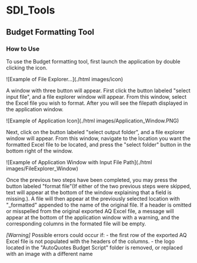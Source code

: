 # SDI_Tools

## Budget Formatting Tool

### How to Use

To use the Budget formatting tool, first launch the application by double clicking the icon.

![Example of File Explorer...](./html images/icon)

A window with three button will appear. First click the button labeled "select input file", and a file explorer window will appear. 
From this window, select the Excel file you wish to format. After you will see the filepath displayed in the application window.

![Example of Application Icon](./html images/Application_Window.PNG)

Next, click on the button labeled "select output folder", and a file explorer window will appear.
From this window, navigate to the location you want the formatted Excel file to be located, and press the "select folder" button in the bottom right of the window.

![Example of Application Window with Input File Path](./html images/FileExplorer_Window)

Once the previous two steps have been completed, you may press the button labeled "format file"(If either of the two previous steps were skipped, text will appear at the bottom of the window explaining that a field is missing.). 
A file will then appear at the previously selected location with "_formatted" appended to the name of the original file. 
If a header is omitted or misspelled from the original exported AQ Excel file, a message will appear at the bottom of the application window with a warning, and the corresponding columns in the formated file will be empty. 

*[Warning]* Possible errors could occur if:
	- the first row of the exported AQ Excel file is not populated with the headers of the columns. 
	- the logo located in the "AutoQuotes Budget Script" folder is removed, or replaced with an image with a different name
